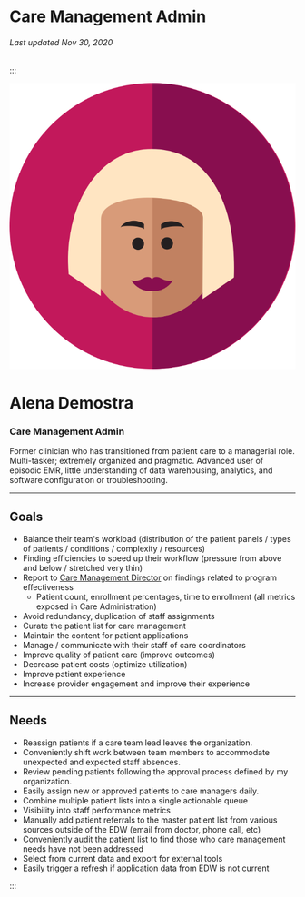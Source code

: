 # Care Management Admin

###### Last updated Nov 30, 2020

:::

<div class="persona-header">

![Avatar Image](./assets/avatars/avatar1.svg)

<div>

# Alena Demostra

### Care Management Admin

Former clinician who has transitioned from patient care to a managerial role. Multi-tasker; extremely organized and pragmatic. Advanced user of episodic EMR, little understanding of data warehousing, analytics, and software configuration or troubleshooting.

</div>

</div>

<article>

---

## Goals

-   Balance their team's workload (distribution of the patient panels / types of patients / conditions / complexity / resources)
-   Finding efficiencies to speed up their workflow (pressure from above and below / stretched very thin)
-   Report to [Care Management Director](/content/personas/care-management-director) on findings related to program effectiveness
    -   Patient count, enrollment percentages, time to enrollment (all metrics exposed in Care Administration)
-   Avoid redundancy, duplication of staff assignments
-   Curate the patient list for care management
-   Maintain the content for patient applications
-   Manage / communicate with their staff of care coordinators
-   Improve quality of patient care (improve outcomes)
-   Decrease patient costs (optimize utilization)
-   Improve patient experience
-   Increase provider engagement and improve their experience

---

## Needs

-   Reassign patients if a care team lead leaves the organization.
-   Conveniently shift work between team members to accommodate unexpected and expected staff absences.
-   Review pending patients following the approval process defined by my organization.
-   Easily assign new or approved patients to care managers daily.
-   Combine multiple patient lists into a single actionable queue
-   Visibility into staff performance metrics
-   Manually add patient referrals to the master patient list from various sources outside of the EDW (email from doctor, phone call, etc)
-   Conveniently audit the patient list to find those who care management needs have not been addressed
-   Select from current data and export for external tools
-   Easily trigger a refresh if application data from EDW is not current

</article>

:::
